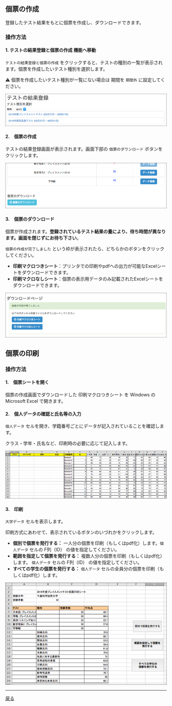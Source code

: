 ## 個票の作成

登録したテスト結果をもとに個票を作成し、ダウンロードできます。

### 操作方法

#### 1. テストの結果登録と個票の作成 機能へ移動

`テストの結果登録と個票の作成` をクリックすると、テストの種別の一覧が表示されます。個票を作成したいテスト種別を選択します。

:warning: 個票を作成したいテスト種別が一覧にない場合は 期間を `期間外` に設定してください。

![テスト種別の選択](https://raw.githubusercontent.com/cist-kklab/8U_doc/master/img/DownloadSheet001.png)

#### 2.　個票の作成

テストの結果登録画面が表示されます。画面下部の `個票のダウンロード` ボタンをクリックします。

![テスト種別の選択](https://raw.githubusercontent.com/cist-kklab/8U_doc/master/img/DownloadSheet002.png)

#### 3.　個票のダウンロード

個票が作成されます。**登録されているテスト結果の量により、待ち時間が異なります。画面を閉じずにお待ち下さい**。

`個票の作成が完了しました` という枠が表示されたら、どちらかのボタンをクリックしてください。

- **印刷マクロつきシート**：プリンタでの印刷やpdfへの出力が可能なExcelシートをダウンロードできます。
- **印刷マクロなしシート**：個票の表示用データのみ記載されたExcelシートをダウンロードできます。

![テスト種別の選択](https://raw.githubusercontent.com/cist-kklab/8U_doc/master/img/DownloadSheet003.png)

## 個票の印刷

### 操作方法

#### 1.　個票シートを開く

個票の作成画面でダウンロードした 印刷マクロつきシート を Windows の Microsoft Excel で開きます。

#### 2.　個人データの確認と氏名等の入力

`個人データ` セルを開き、学籍番号ごとにデータが記入されていることを確認します。

クラス・学年・氏名など、印刷時の必要に応じて記入します。

![テスト種別の選択](https://raw.githubusercontent.com/cist-kklab/8U_doc/master/img/DownloadSheet004.png)

#### 3.　印刷

`大学データ` セルを表示します。

印刷方式にあわせて、表示されているボタンのいづれかをクリックします。

- **個別で個票を発行する：** 一人分の個票を印刷（もしくはpdf化）します。`個人データ` セルの F列（ID） の値を指定してください。
- **範囲を指定して個票を発行する：** 複数人分の個票を印刷（もしくはpdf化）します。 `個人データ` セルの F列（ID） の値を指定してください。
- **すべての学生の個票を発行する：** `個人データ` セルの全員分の個票を印刷（もしくはpdf化）します。

![テスト種別の選択](https://raw.githubusercontent.com/cist-kklab/8U_doc/master/img/DownloadSheet005.png)

---

[戻る](../README.md)

